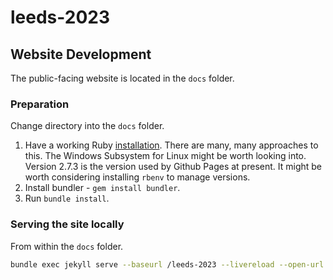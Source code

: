 # leeds-2023


## Website Development

The public-facing website is located in the `docs` folder.

### Preparation

Change directory into the `docs` folder.

1. Have a working Ruby [installation](https://www.ruby-lang.org/en/documentation/installation/).
   There are many, many approaches to this.
   The Windows Subsystem for Linux might be worth looking into.
   Version 2.7.3 is the version used by Github Pages at present.
   It might be worth considering installing `rbenv` to manage versions.
2. Install bundler - `gem install bundler`.
3. Run `bundle install`.

### Serving the site locally

From within the `docs` folder.

```bash
bundle exec jekyll serve --baseurl /leeds-2023 --livereload --open-url
```